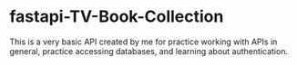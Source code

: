 # fastapi-TV-Book-Collection

This is a very basic API created by me for practice working with APIs in general, practice accessing databases, and learning about authentication. 
